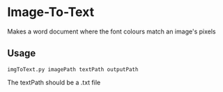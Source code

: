 # Image-To-Text
Makes a word document where the font colours match an image's pixels

## Usage
```
imgToText.py imagePath textPath outputPath
```
The textPath should be a .txt file
